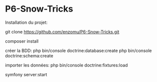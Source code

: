 # P6-Snow-Tricks

Installation du projet:

git clone https://github.com/enzomu/P6-Snow-Tricks.git


composer install

créer la BDD:
php bin/console doctrine:database:create
php bin/console doctrine:schema:create


importer les données:
php bin/console doctrine:fixtures:load

symfony server:start